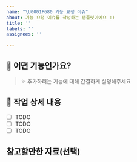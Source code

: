 ```yaml
---
name: "\U0001F680 기능 요청 이슈"
about: 기능 요청 이슈를 작성하는 템플릿이에요 :)
title: ''
labels: ''
assignees: ''

---
```


## 🚀 어떤 기능인가요?

> ✨ 추가하려는 기능에 대해 간결하게 설명해주세요

## 📝 작업 상세 내용

- [ ] TODO
- [ ] TODO
- [ ] TODO

## 참고할만한 자료(선택)
